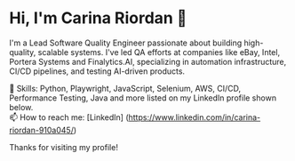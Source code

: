 # Hi, I'm Carina Riordan 👋

I'm a Lead Software Quality Engineer passionate about building high-quality, scalable systems. I've led QA efforts at companies like eBay, Intel, Portera Systems and Finalytics.AI, specializing in automation infrastructure, CI/CD pipelines, and testing AI-driven products.

🔧 Skills: Python, Playwright, JavaScript, Selenium, AWS, CI/CD, Performance Testing, Java and more listed on my LinkedIn profile shown below.  
📫 How to reach me: [LinkedIn] (https://www.linkedin.com/in/carina-riordan-910a045/) 

Thanks for visiting my profile!
